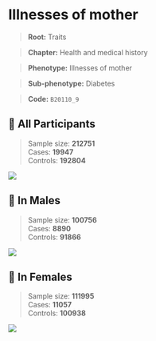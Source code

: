 # Illnesses of mother
> **Root:** Traits  

> **Chapter:** Health and medical history  

> **Phenotype:** Illnesses of mother  

> **Sub-phenotype:** Diabetes  

> **Code:** `B20110_9`

## 🧪 All Participants  
> Sample size: **212751**  
> Cases: **19947**  
> Controls: **192804**
<img src="/Traits/Figures/ALL/B20110_9.png"/>
<CsvTable src="/Traits_Data/ALL/LG_B20110_9.csv" label="🔍 View full results" />

## 👨 In Males  
> Sample size: **100756**  
> Cases: **8890**  
> Controls: **91866**
<img src="/Traits/Figures/Male/B20110_9.png"/>
<CsvTable src="/Traits_Data/Male/LG_B20110_9.csv" label="🔍 View full results" />

## 👩 In Females  
> Sample size: **111995**  
> Cases: **11057**  
> Controls: **100938**
<img src="/Traits/Figures/Female/B20110_9.png"/>
<CsvTable src="/Traits_Data/Female/LG_B20110_9.csv" label="🔍 View full results" />
